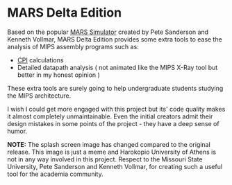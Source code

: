 # MARS Delta Edition

Based on the popular [MARS Simulator](http://courses.missouristate.edu/KenVollmar/MARS/)  created by Pete Sanderson and Kenneth Vollmar, MARS Delta Edition provides some extra tools to ease the analysis of MIPS assembly programs such as:
- [CPI](https://en.wikipedia.org/wiki/Cycles_per_instruction) calculations
-  Detailed datapath analysis ( not animated like the MIPS X-Ray tool but better in my honest opinion )

These extra tools are surely going to help undergraduate students studying the MIPS architecture.

I wish I could get more engaged with this project but its' code quality makes it almost completely unmaintainable. Even the initial creators admit their design mistakes in some points of the project - they have a deep sense of humor.  

**NOTE:** The splash screen image has changed compared to the original release. This image is just a meme and Harokopio University of Athens is not in any way involved in this project. Respect to the Missouri State University, Pete Sanderson and Kenneth Vollmar, for creating such a useful tool for the academia community.